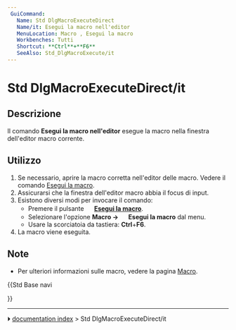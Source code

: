 ```yaml
---
 GuiCommand:
   Name: Std DlgMacroExecuteDirect
   Name/it: Esegui la macro nell'editor
   MenuLocation: Macro , Esegui la macro
   Workbenches: Tutti
   Shortcut: **Ctrl**+**F6**
   SeeAlso: Std_DlgMacroExecute/it
---
```


# Std DlgMacroExecuteDirect/it



## Descrizione

Il comando **Esegui la macro nell\'editor** esegue la macro nella finestra dell\'editor macro corrente.



## Utilizzo

1.  Se necessario, aprire la macro corretta nell\'editor delle macro. Vedere il comando [Esegui la macro](Std_DlgMacroExecute/it.md).
2.  Assicurarsi che la finestra dell\'editor macro abbia il focus di input.
3.  Esistono diversi modi per invocare il comando:
    -   Premere il pulsante **<img src="images/Std_DlgMacroExecuteDirect.svg" width=16px> [Esegui la macro](Std_DlgMacroExecuteDirect/it.md)**.
    -   Selezionare l\'opzione **Macro → <img src="images/Std_DlgMacroExecuteDirect.svg" width=16px> Esegui la macro** dal menu.
    -   Usare la scorciatoia da tastiera: **Ctrl**+**F6**.
4.  La macro viene eseguita.



## Note

-   Per ulteriori informazioni sulle macro, vedere la pagina [Macro](Macros/it.md).





{{Std Base navi

}}



---
⏵ [documentation index](../README.md) > Std DlgMacroExecuteDirect/it

